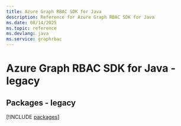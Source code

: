 ```yaml
---
title: Azure Graph RBAC SDK for Java
description: Reference for Azure Graph RBAC SDK for Java
ms.date: 08/14/2025
ms.topic: reference
ms.devlang: java
ms.service: graphrbac
---
```

# Azure Graph RBAC SDK for Java - legacy
## Packages - legacy
[!INCLUDE [packages](graph-rbac-index.md)]